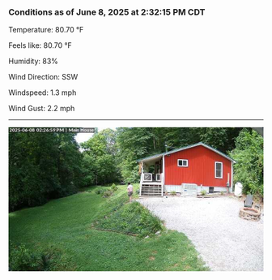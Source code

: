 ### Conditions as of June 8, 2025 at 2:32:15 PM CDT 

Temperature: 80.70 &deg;F

Feels like: 80.70 &deg;F

Humidity: 83%

Wind Direction: SSW

Windspeed: 1.3 mph

Wind Gust: 2.2 mph

---

<img src="./images/latest.jpeg"/>

